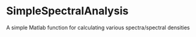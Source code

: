 # SimpleSpectralAnalysis
A simple Matlab function for calculating various spectra/spectral densities

